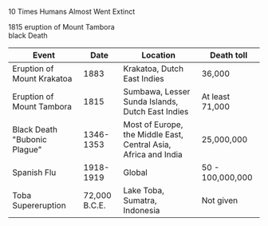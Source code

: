 10 Times Humans Almost Went Extinct 

1815 eruption of Mount Tambora<br/>black Death 

|Event|Date|Location|Death toll|
|---|---|---|---|
Eruption of Mount Krakatoa | 1883 | Krakatoa, Dutch East Indies | 36,000
Eruption of Mount Tambora | 1815 | Sumbawa, Lesser Sunda Islands,<br/>Dutch East Indies | At least 71,000
Black Death "Bubonic Plague" | 1346-1353 | Most of Europe, the Middle East, Central Asia, Africa and India | 25,000,000 
Spanish Flu | 1918-1919 | Global | 50 - 100,000,000 
Toba Supereruption | 72,000 B.C.E. | Lake Toba, Sumatra, Indonesia | Not given 
